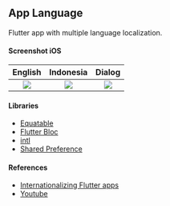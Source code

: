 ## App Language ###

Flutter app with multiple language localization.

#### Screenshot iOS ####
| English | Indonesia | Dialog |
| :---: | :---: | :---: |
| ![](https://images2.imgbox.com/ec/e4/pAknpCTs_o.png) | ![](https://images2.imgbox.com/8b/28/4kywguqY_o.png) | ![](https://images2.imgbox.com/8e/c3/l21Df4jr_o.png) |

#### Libraries ####
- [Equatable](https://pub.dev/packages/equatable)
- [Flutter Bloc](https://pub.dev/packages/flutter_bloc)
- [intl](https://pub.dev/packages/intl)
- [Shared Preference](https://pub.dev/packages/shared_preferences)

#### References ####
 - [Internationalizing Flutter apps](https://docs.flutter.dev/development/accessibility-and-localization/internationalization)
 - [Youtube](https://www.youtube.com/watch?v=Zw4KoorVxgg)
